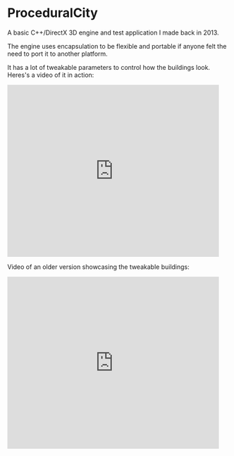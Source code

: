 # ProceduralCity

A basic C++/DirectX 3D engine and test application I made back in 2013.

The engine uses encapsulation to be flexible and portable if anyone felt the need to port it to another platform.

It has a lot of tweakable parameters to control how the buildings look. Heres's a video of it in action:  
<iframe title="YouTube video player" width="480" height="390" src="https://www.youtube.com/watch?v=j8ZXXmKmkRU" frameborder="0" allowfullscreen></iframe>

Video of an older version showcasing the tweakable buildings:  
<iframe title="YouTube video player" width="480" height="390" src="https://www.youtube.com/watch?v=qNNOEIxcsRo" frameborder="0" allowfullscreen></iframe>
